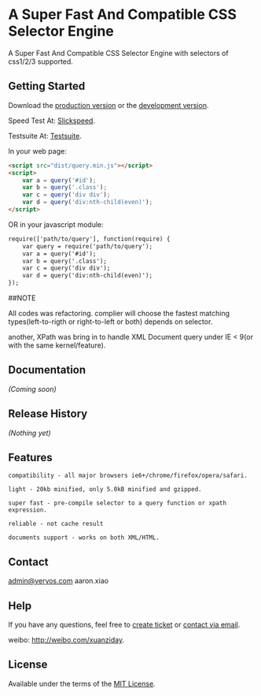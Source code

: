 A Super Fast And Compatible CSS Selector Engine
======

A Super Fast And Compatible CSS Selector Engine with selectors of css1/2/3 supported.

## Getting Started

Download the [production version][min] or the [development version][max].

Speed Test At: <a href="http://test.veryos.com/selector/slickspeed/index.html" target="_blank">Slickspeed</a>.

Testsuite At: <a href="http://test.veryos.com/selector/testsuite.html" target="_blank">Testsuite</a>.

[min]: https://raw.github.com/yessky/selector/master/dist/query.min.js
[max]: https://raw.github.com/yessky/selector/master/src/query.js

In your web page:

```html
<script src="dist/query.min.js"></script>
<script>
	var a = query('#id');
	var b = query('.class');
	var c = query('div div');
	var d = query('div:nth-child(even)');
</script>
```

OR in your javascript module:

```html
require(['path/to/query'], function(require) {
	var query = require('path/to/query');
	var a = query('#id');
	var b = query('.class');
	var c = query('div div');
	var d = query('div:nth-child(even)');
});
```

##NOTE

All codes was refactoring. complier will choose the fastest matching types(left-to-rigth or right-to-left or both) depends on selector.

another, XPath was bring in to handle XML Document query under IE < 9(or with the same kernel/feature).

## Documentation
_(Coming soon)_

## Release History
_(Nothing yet)_

## Features
	compatibility - all major browsers ie6+/chrome/firefox/opera/safari.

	light - 20kb minified, only 5.0kB minified and gzipped.

	super fast - pre-compile selector to a query function or xpath expression.

	reliable - not cache result

	documents support - works on both XML/HTML.

## Contact

admin@veryos.com aaron.xiao

## Help

If you have any questions, feel free to <a href="https://github.com/yessky/selector/issues/new" target="_blank">create ticket</a> or <a href="mailto:admin@veryos.com" target="_blank">contact via email</a>.

weibo:  <a href="http://weibo.com/xuanziday" target="_blank">http://weibo.com/xuanziday</a>.

## License

Available under the terms of the <a href="https://github.com/yessky/selector/blob/master/LICENSE.md" target="_blank">MIT License</a>.
